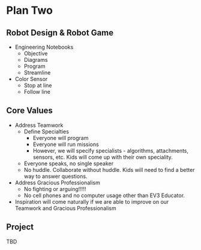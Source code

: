 # Plan Two

## Robot Design & Robot Game
* Engineering Notebooks
  * Objective
  * Diagrams
  * Program
  * Streamline
* Color Sensor
  * Stop at line
  * Follow line

## Core Values
* Address Teamwork
  * Define Specialties
    * Everyone will program
    * Everyone will run missions
    * However, we will specify specialists - algorithms, attachments, sensors, etc. Kids will come up with their own speciality.
  * Everyone speaks, no single speaker
  * No huddle. Collaborate without huddle. Kids will need to find a better way to answer questions.
* Address Gracious Professionalism
  * No fighting or arguing!!!!!
  * No cell phones and no computer usage other than EV3 Educator.
* Inspiration will come naturally if we are able to improve on our Teamwork and Gracious Professionalism

## Project
TBD
